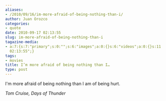 ```yaml
---
aliases:
- /2010/09/16/im-more-afraid-of-being-nothing-than-i/
author: Juan Orozco
categories:
- quote
date: 2010-09-17 02:13:55
slug: im-more-afraid-of-being-nothing-than-i
tagazine-media:
- a:7:{s:7:"primary";s:0:"";s:6:"images";a:0:{}s:6:"videos";a:0:{}s:11:"image_count";s:1:"0";s:6:"author";s:7:"8033531";s:7:"blog_id";s:8:"17975075";s:9:"mod_stamp";s:19:"2010-09-17
  02:13:55";}
tags:
- movies
title: I’m more afraid of being nothing than I…
type: post
---
```


I'm more afraid of being nothing than I am of being hurt.

<cite>Tom Cruise, Days of Thunder</cite>